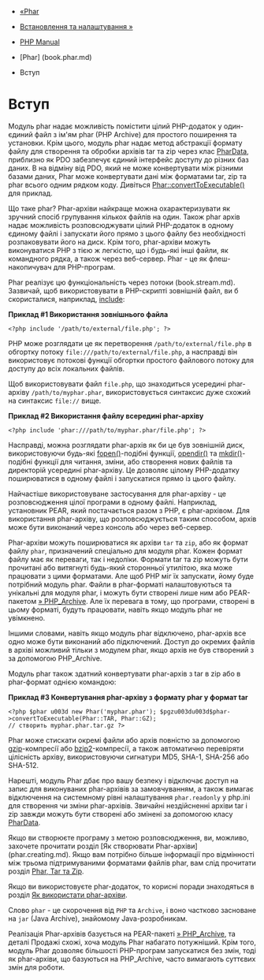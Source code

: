 - [«Phar](book.phar.md)
- [Встановлення та налаштування »](phar.setup.md)

- [PHP Manual](index.md)
- [Phar] (book.phar.md)
-   Вступ

# Вступ

Модуль phar надає можливість помістити цілий PHP-додаток у
один-єдиний файл з ім'ям phar (PHP Archive) для простого
поширення та установки. Крім цього, модуль phar надає
метод абстракції формату файлу для створення та обробки архівів tar та
zip через клас [PharData](class.phardata.md), приблизно як PDO
забезпечує єдиний інтерфейс доступу до різних баз даних. В
на відміну від PDO, який не може конвертувати між різними базами
даних, Phar може конвертувати дані між форматами tar, zip та phar
всього одним рядком коду. Дивіться
[Phar::convertToExecutable()](phar.converttoexecutable.md) для
приклад.

Що таке phar? Phar-архіви найкраще можна охарактеризувати як
зручний спосіб групування кількох файлів на один. Також phar архів
надає можливість розповсюджувати цілий PHP-додаток в одному
єдиному файлі і запускати його прямо з цього файлу без
необхідності розпаковувати його на диск. Крім того, phar-архіви можуть
виконуватися PHP з тією ж легкістю, що і будь-які інші файли, як
командного рядка, а також через веб-сервер. Phar - це як флеш-накопичувач
для PHP-програм.

Phar реалізує цю функціональність через потоки (book.stream.md).
Зазвичай, щоб використовувати в PHP-скрипті зовнішній файл, ви б
скористалися, наприклад, [include](function.include.md):

**Приклад #1 Використання зовнішнього файла**

`<?php include '/path/to/external/file.php'; ?> `

PHP може розглядати це як перетворення
`/path/to/external/file.php` в обгортку потоку
`file:///path/to/external/file.php`, а насправді він використовує
потокові функції обгортки простого файлового потоку для доступу до всіх
локальних файлів.

Щоб використовувати файл `file.php`, що знаходиться усередині phar-архіву
`/path/to/myphar.phar`, використовується синтаксис дуже схожий на
синтаксис `file://` вище.

**Приклад #2 Використання файлу всередині phar-архіву**

`<?php include 'phar:///path/to/myphar.phar/file.php'; ?> `

Насправді, можна розглядати phar-архів як би це був
зовнішній диск, використовуючи будь-які [fopen()](function.fopen.md)-подібні
функції, [opendir()](function.opendir.md) та
[mkdir()](function.mkdir.md)-подібні функції для читання, зміни,
або створення нових файлів та директорій усередині phar-архіву. Це дозволяє
цілому PHP-додатку поширюватися в одному файлі і запускатися прямо
із цього файлу.

Найчастіше використовуване застосування для phar-архіву - це
розповсюдження цілої програми в одному файлі. Наприклад, установник
PEAR, який постачається разом з PHP, є phar-архівом. Для
використання phar-архіву, що розповсюджується таким способом, архів може
бути виконаний через консоль або через веб-сервер.

Phar-архіви можуть поширюватися як архіви `tar` та `zip`, або як
формат файлу `phar`, призначений спеціально для
модуля phar. Кожен формат файлу має як переваги, так і
недоліки. Формати tar та zip можуть бути прочитані або витягнуті будь-який
сторонньої утилітою, яка може працювати з цими форматами. Але щоб
PHP міг їх запускати, йому буде потрібний модуль phar. Файли в
phar-форматі налаштовуються та унікальні для модуля phar, і можуть бути
створені лише ним або PEAR-пакетом
[» PHP_Archive](https://pear.php.net/package/PHP_Archive). Але їх
перевага в тому, що програми, створені в цьому форматі, будуть
працювати, навіть якщо модуль phar не увімкнено.

Іншими словами, навіть якщо модуль phar відключено, phar-архів все одно
може бути виконаний або підключений. Доступ до окремих файлів в архіві
можливий тільки з модулем phar, якщо архів не був створений з
за допомогою PHP_Archive.

Модуль phar також здатний конвертувати phar-архів з tar в zip або в
phar-формат однією командою:

**Приклад #3 Конвертування phar-архіву з формату phar у формат tar**

`<?php $phar u003d new Phar('myphar.phar'); $pgzu003du003d$phar->convertToExecutable(Phar::TAR, Phar::GZ); // створить myphar.phar.tar.gz ?> `

Phar може стискати окремі файли або архів повністю за допомогою
[gzip](book.zlib.md)-компресії або
[bzip2](book.bzip2.md)-компресії, а також автоматично перевіряти
цілісність архіву, використовуючи сигнатури MD5, SHA-1, SHA-256 або SHA-512.

Нарешті, модуль Phar дбає про вашу безпеку і відключає доступ
на запис для виконуваних phar-архівів за замовчуванням, а також вимагає
відключення на системному рівні налаштування `phar.readonly` у php.ini для
створення чи зміни phar-архівів. Звичайні нездійсненні архіви tar і
zip завжди можуть бути створені або змінені за допомогою класу
[PharData](class.phardata.md).

Якщо ви створюєте програму з метою розповсюдження, ви, можливо,
захочете прочитати розділ [Як створювати
Phar-архіви] (phar.creating.md). Якщо вам потрібно більше інформації про
відмінності між трьома підтримуваними форматами файлів phar, вам слід
прочитати розділ [Phar, Tar та Zip](phar.fileformat.md).

Якщо ви використовуєте phar-додаток, то корисні поради знаходяться в
розділ [Як використати phar-архіви](phar.using.md).

Слово `phar` - це скорочення від `PHP` та `Archive`, і воно частково
засноване на `jar` (Java Archive), знайомому Java-розробникам.

Реалізація Phar-архівів базується на PEAR-пакеті
[» PHP_Archive](https://pear.php.net/package/PHP_Archive), та деталі
Продажі схожі, хоча модуль Phar набагато потужніший. Крім того, модуль
Phar дозволяє більшості PHP-програм запускатися без змін,
тоді як phar-архіви, що базуються на PHP_Archive, часто вимагають
суттєвих змін для роботи.
